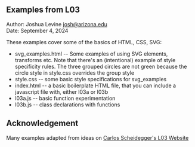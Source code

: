 Examples from L03
------------

Author: Joshua Levine [josh@arizona.edu](mailto:josh@arizona.edu)  
Date: September 4, 2024


These examples cover some of the basics of HTML, CSS, SVG:

* svg_examples.html -- Some examples of using SVG elements, transforms etc.  Note that there's an (intentional) example of style specificity rules.  The three grouped circles are not green because the circle style in style.css overrides the group style
* style.css -- some basic style specifications for svg_examples
* index.html -- a basic boilerplate HTML file, that you can include a javascript file with, either l03a or l03b
* l03a.js -- basic function experimentation
* l03b.js -- class declarations with functions


## Acknowledgement

Many examples adapted from ideas on [Carlos Scheidegger's L03 Website](https://cscheid.net/courses/fall-2019/csc444/lectures/lecture3.html)
